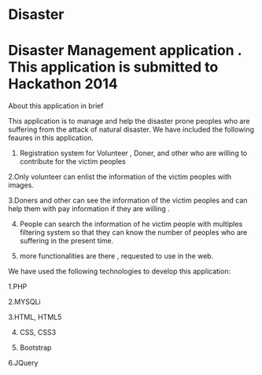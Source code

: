 Disaster
========

# Disaster Management application . This application is submitted to Hackathon 2014 

About this application in brief

This application is to manage and help the disaster prone peoples who are suffering from the attack of natural disaster. We have included the following feaures in this application.

1. Registration system for Volunteer , Doner, and other who are willing to contribute for the victim peoples

2.Only volunteer can enlist the information of the victim peoples with images.

3.Doners and other can see the information of the victim peoples and can help them with pay information if they are willing .

4. People can search the information of he victim people with multiples filtering system so that they can know the number of peoples who are suffering in the present time.

5. more functionalities are there , requested to use in the web.


We have used the following technologies to develop this application:


1.PHP

2.MYSQLi

3.HTML, HTML5

4. CSS, CSS3

5. Bootstrap

6.JQuery 


